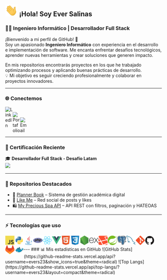 ## <img src="https://raw.githubusercontent.com/ABSphreak/ABSphreak/master/gifs/Hi.gif" width="40px"> ¡Hola! Soy **Ever Salinas**

### 👨‍💻 Ingeniero Informático | Desarrollador Full Stack  

¡Bienvenido a mi perfil de GitHub! 🚀  
Soy un apasionado **Ingeniero Informático** con experiencia en el desarrollo e implementación de software. Me encanta enfrentar desafíos tecnológicos, aprender nuevas herramientas y crear soluciones que generen impacto.  

En mis repositorios encontrarás proyectos en los que he trabajado optimizando procesos y aplicando buenas prácticas de desarrollo.  
💡 Mi objetivo es seguir creciendo profesionalmente y colaborar en proyectos innovadores.  

---

### 🌐 Conectemos  
[<img align="left" alt="LinkedIn" width="24px" src="https://cdn.jsdelivr.net/npm/simple-icons@v3/icons/linkedin.svg" />](https://www.linkedin.com/in/ever-salinas/)  
[<img align="left" alt="Portafolio" width="24px" src="https://cdn.jsdelivr.net/npm/simple-icons@v3/icons/firefox.svg" />](https://tudominio.dev)  
[<img align="left" alt="Email" width="24px" src="https://cdn.jsdelivr.net/npm/simple-icons@v3/icons/gmail.svg" />](mailto:meverdiaz@gmail.com)  

<br><br>

---

### 📜 Certificación Reciente  
🎓 **Desarrollador Full Stack - Desafío Latam**  
<a href="https://desafiosdev.s3.amazonaws.com/uploads/certification/image/41766/certificacion-aprobacion-de-carrera-nuevo-proyecto-final-g70-13371(3).png" target="_blank">
<img src="https://desafiosdev.s3.amazonaws.com/uploads/certification/image/41766/certificacion-aprobacion-de-carrera-nuevo-proyecto-final-g70-13371(3).png" width="400px">
</a>  

---

### 📂 Repositorios Destacados  
- 📘 [Planner Book](https://github.com/evers23/planner-book) – Sistema de gestión académica digital  
- 💬 [Like Me](https://github.com/evers23/likeme) – Red social de posts y likes  
- 🛍️ [My Precious Spa API](https://github.com/evers23/mypreciousspa) – API REST con filtros, paginación y HATEOAS  

---

### ⚡ Tecnologías que uso  

<!-- Lenguajes -->
<img align="left" alt="JavaScript" width="30px" src="https://raw.githubusercontent.com/devicons/devicon/master/icons/javascript/javascript-original.svg" />
<img align="left" alt="Python" width="30px" src="https://raw.githubusercontent.com/devicons/devicon/master/icons/python/python-original.svg" />
<img align="left" alt="Java" width="30px" src="https://raw.githubusercontent.com/devicons/devicon/master/icons/java/java-original.svg" />
<img align="left" alt="PHP" width="30px" src="https://raw.githubusercontent.com/devicons/devicon/master/icons/php/php-original.svg" />

<!-- Frontend -->
<img align="left" alt="React" width="30px" src="https://raw.githubusercontent.com/devicons/devicon/master/icons/react/react-original.svg" />
<img align="left" alt="Vue.js" width="30px" src="https://raw.githubusercontent.com/devicons/devicon/master/icons/vuejs/vuejs-original.svg" />
<img align="left" alt="HTML5" width="30px" src="https://raw.githubusercontent.com/devicons/devicon/master/icons/html5/html5-original.svg" />
<img align="left" alt="CSS3" width="30px" src="https://raw.githubusercontent.com/devicons/devicon/master/icons/css3/css3-original.svg" />

<!-- Backend -->
<img align="left" alt="Node.js" width="30px" src="https://raw.githubusercontent.com/devicons/devicon/master/icons/nodejs/nodejs-original.svg" />
<img align="left" alt="Express" width="30px" src="https://raw.githubusercontent.com/devicons/devicon/master/icons/express/express-original.svg" />
<img align="left" alt="Laravel" width="30px" src="https://raw.githubusercontent.com/devicons/devicon/master/icons/laravel/laravel-plain.svg" />
<img align="left" alt="Spring Boot" width="30px" src="https://raw.githubusercontent.com/devicons/devicon/master/icons/spring/spring-original.svg" />

<!-- Bases de Datos -->
<img align="left" alt="PostgreSQL" width="30px" src="https://raw.githubusercontent.com/devicons/devicon/master/icons/postgresql/postgresql-original.svg" />
<img align="left" alt="MySQL" width="30px" src="https://raw.githubusercontent.com/devicons/devicon/master/icons/mysql/mysql-original.svg" />

<!-- Otros -->
<img align="left" alt="Git" width="30px" src="https://raw.githubusercontent.com/devicons/devicon/master/icons/git/git-original.svg" />
<img align="left" alt="GitHub" width="30px" src="https://raw.githubusercontent.com/devicons/devicon/master/icons/github/github-original.svg" />
<img align="left" alt="GitLab" width="30px" src="https://raw.githubusercontent.com/devicons/devicon/master/icons/gitlab/gitlab-original.svg" />
<img align="left" alt="Docker" width="30px" src="https://raw.githubusercontent.com/devicons/devicon/master/icons/docker/docker-original.svg" />

<br />
<br />
---
### 📊 Mis estadísticas en GitHub  
![GitHub Stats](https://github-readme-stats.vercel.app/api?username=evers23&show_icons=true&theme=radical)  
![Top Langs](https://github-readme-stats.vercel.app/api/top-langs/?username=evers23&layout=compact&theme=radical)  




  











